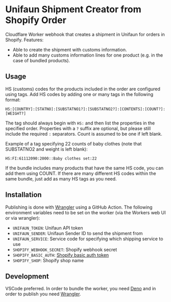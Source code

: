 # Unifaun Shipment Creator from Shopify Order

Cloudflare Worker webhook that creates a shipment in Unifaun for orders in Shopify. Features:

- Able to create the shipment with customs information.
- Able to add many customs information lines for one product (e.g. in the case of bundled products).

## Usage

HS (customs) codes for the products included in the order are configured using tags. Add HS codes by adding one or many tags in the following format:

```
HS:[COUNTRY]:[STATNO]:[SUBSTATNO1?]:[SUBSTATNO2?]:[CONTENTS]:[COUNT?]:[WEIGHT?]
```

The tag should always begin with `HS:` and then list the properties in the specified order. Properties with a `?` suffix are optional, but please still include the required `:` separators. Count is assumed to be one if left blank.

Example of a tag specifying 22 counts of baby clothes (note that SUBSTATNO2 and weight is left blank):

```
HS:FI:61112090:2000::Baby clothes set:22
```

If the bundle includes many products that have the same HS code, you can add them using COUNT. If there are many different HS codes within the same bundle, just add as many HS tags as you need.

## Installation

Publishing is done with [Wrangler](https://developers.cloudflare.com/workers/cli-wrangler/install-update) using a GitHub Action. The following environment variables need to be set on the worker (via the Workers web UI or via wrangler):

- `UNIFAUN_TOKEN`: Unifaun API token
- `UNIFAUN_SENDER`: Unifaun Sender ID to send the shipment from
- `UNIFAUN_SERVICE`: Service code for specifying which shipping service to use
- `SHOPIFY_WEBHOOK_SECRET`: Shopify webhook secret
- `SHOPIFY_BASIC_AUTH`: [Shopify basic auth token](https://shopify.dev/tutorials/authenticate-a-private-app-with-shopify-admin#make-authenticated-requests)
- `SHOPIFY_SHOP`: Shopify shop name

## Development

VSCode preferred. In order to bundle the worker, you need [Deno](https://deno.land) and in order to publish you need [Wrangler](https://developers.cloudflare.com/workers/cli-wrangler/install-update).